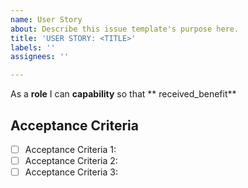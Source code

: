 ```yaml
---
name: User Story
about: Describe this issue template's purpose here.
title: 'USER STORY: <TITLE>'
labels: ''
assignees: ''

---
```


As a **role** I can **capability** so that ** received_benefit**

## Acceptance Criteria

- [ ] Acceptance Criteria 1:
- [ ] Acceptance Criteria 2:
- [ ] Acceptance Criteria 3:
